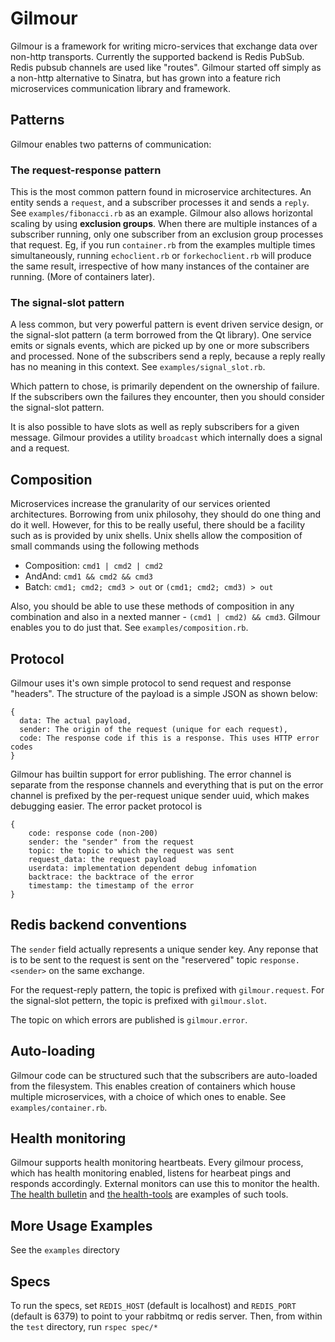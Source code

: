 # Gilmour

Gilmour is a framework for writing micro-services that exchange data over
non-http transports. Currently the supported backend is Redis PubSub.
Redis pubsub channels are used like "routes".
Gilmour started off simply as a non-http alternative to Sinatra, but has grown into a feature rich microservices communication library and framework.

## Patterns

Gilmour enables two patterns of communication:

### The request-response pattern
This is the most common pattern found in microservice architectures. An entity
sends a `request`, and a subscriber processes it and sends a `reply`. See
`examples/fibonacci.rb` as an example.  Gilmour also allows horizontal scaling
by using __exclusion groups__. When there are multiple instances of a subscriber running, only one subscriber from an exclusion group processes that request.
Eg, if you run `container.rb` from the examples multiple times simultaneously, running `echoclient.rb` or `forkechoclient.rb` will produce the same result, irrespective of how many instances of the container are running. (More of containers later).

### The signal-slot pattern
A less common, but very powerful pattern is event driven service design, or the signal-slot pattern (a term borrowed from the Qt library). One service emits or signals events, which are picked up by one or more subscribers and processed. None of the subscribers send a reply, because a reply really has no meaning in this context. See `examples/signal_slot.rb`.

Which pattern to chose, is primarily dependent on the ownership of failure. If the subscribers own the failures they encounter, then you should consider the signal-slot pattern.

It is also possible to have slots as well as reply subscribers for a given message. Gilmour provides a utility `broadcast` which internally does a signal and a request.

## Composition

Microservices increase the granularity of our services oriented architectures. Borrowing from unix philosohy, they should do one thing and do it well. However, for this to be really useful, there should be a facility such as is provided by unix shells. Unix shells allow the composition of small commands using the following methods

* Composition: `cmd1 | cmd2 | cmd2`
* AndAnd: `cmd1 && cmd2 && cmd3`
* Batch: `cmd1; cmd2; cmd3 > out` or `(cmd1; cmd2; cmd3) > out`

Also, you should be able to use these methods of composition in any combination and also in a nexted manner - `(cmd1 | cmd2) && cmd3`. Gilmour enables you to do just that. See `examples/composition.rb`.

## Protocol

Gilmour uses it's own simple protocol to send request and response "headers".
The structure of the payload is a simple JSON as shown below:

    {
	  data: The actual payload,
	  sender: The origin of the request (unique for each request),
	  code: The response code if this is a response. This uses HTTP error codes
    }

Gilmour has builtin support for error publishing. The error channel is separate from the response channels and everything that is put on the error channel is prefixed by the per-request unique sender uuid, which makes debugging easier. The error packet protocol is

    {
		code: response code (non-200)
		sender: the "sender" from the request
		topic: the topic to which the request was sent
		request_data: the request payload
		userdata: implementation dependent debug infomation
		backtrace: the backtrace of the error
		timestamp: the timestamp of the error
    }

## Redis backend conventions

The `sender` field actually represents a unique sender key. Any reponse that
is to be sent to the request is sent on the "reservered" topic
`response.<sender>` on the same exchange.

For the request-reply pattern, the topic is prefixed with `gilmour.request`.
For the signal-slot pettern, the topic is prefixed with `gilmour.slot`.

The topic on which errors are published is `gilmour.error`.

## Auto-loading

Gilmour code can be structured such that the subscribers are auto-loaded from the filesystem. This enables creation of containers which house multiple microservices, with a choice of which ones to enable. See `examples/container.rb`.

## Health monitoring

Gilmour supports health monitoring heartbeats. Every gilmour process, which has health monitoring enabled, listens for hearbeat pings and responds accordingly. External monitors can use this to monitor the health. [The health bulletin](https://github.com/gilmour-libs/health-bulletin) and [the health-tools](	https://github.com/gilmour-libs/health-tools) are examples of such tools.

## More Usage Examples

See the `examples` directory 
  
## Specs

To run the specs, set `REDIS_HOST` (default is localhost) and `REDIS_PORT` (default is 6379)
to point to your rabbitmq or redis server.
Then, from within the `test` directory, run `rspec spec/*`

